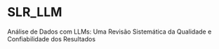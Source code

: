 # SLR_LLM
Análise de Dados com LLMs: Uma Revisão Sistemática da Qualidade e Confiabilidade dos Resultados
